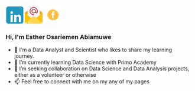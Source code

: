 [![LinkedIn](https://github.com/Estar27/Estar27/blob/main/Untitled%20design%20(2).png?raw=true)](https://www.linkedin.com/in/esther-abiamuwe-972139224/)
            [![Email](https://github.com/Estar27/Estar27/blob/main/Untitled%20design%20(3).png?raw=true)](mailto:Abiamuweesther65@gmail.com)                            [![Facebook](https://github.com/Estar27/Estar27/blob/main/Untitled%20design%20(4).png?raw=true)]()
### Hi, I'm Esther Osariemen Abiamuwe

- 👀 I'm a Data Analyst and Scientist who likes to share my learning journey.
- 🌱 I’m currently learning Data Science with Primo Academy
- 💞️ I’m seeking collaboration on Data Science and Data Analysis projects, either as a volunteer or otherwise
- 📫 Feel free to connect with me on my any of my pages

<!---
Estar27/Estar27 is a ✨ special ✨ repository because its `README.md` (this file) appears on your GitHub profile.
You can click the Preview link to take a look at your changes.
--->

